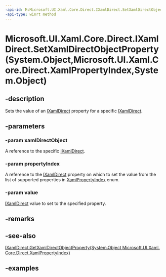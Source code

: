 ```yaml
---
-api-id: M:Microsoft.UI.Xaml.Core.Direct.IXamlDirect.SetXamlDirectObjectProperty(System.Object,Microsoft.UI.Xaml.Core.Direct.XamlPropertyIndex,System.Object)
-api-type: winrt method
---
```


# Microsoft.UI.Xaml.Core.Direct.IXamlDirect.SetXamlDirectObjectProperty(System.Object,Microsoft.UI.Xaml.Core.Direct.XamlPropertyIndex,System.Object)

<!--
public void SetXamlDirectObjectProperty (object xamlDirectObject, Microsoft.UI.Xaml.Core.Direct.XamlPropertyIndex propertyIndex, object value);
-->

## -description

Sets the value of an [IXamlDirect](ixamldirect.md) property for a specific [IXamlDirect](ixamldirect.md).

## -parameters

### -param xamlDirectObject

A reference to the specific [IXamlDirect](ixamldirect.md).

### -param propertyIndex

A reference to the [IXamlDirect](ixamldirect.md) property on which to set the value from the list of supported properties in [XamlPropertyIndex](xamlpropertyindex.md) enum.

### -param value

[IXamlDirect](ixamldirect.md) value to set to the specified property.

## -remarks

## -see-also

[IXamlDirect.GetXamlDirectObjectProperty(System.Object,Microsoft.UI.Xaml.Core.Direct.XamlPropertyIndex)](ixamldirect_getxamldirectobjectproperty_1483890940.md)

## -examples
